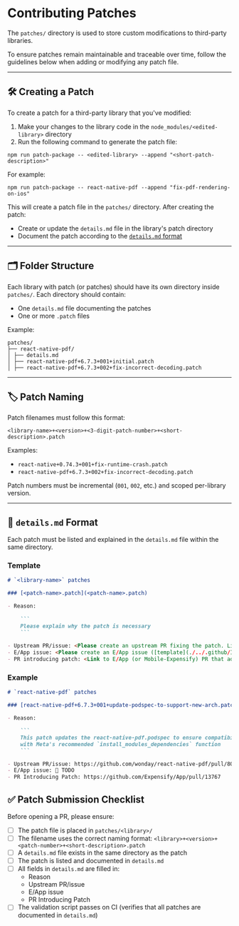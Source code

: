 # Contributing Patches

The `patches/` directory is used to store custom modifications to third-party libraries.

To ensure patches remain maintainable and traceable over time, follow the guidelines below when adding or modifying any patch file.

---

## 🛠️ Creating a Patch

To create a patch for a third-party library that you've modified:

1. Make your changes to the library code in the `node_modules/<edited-library>` directory
2. Run the following command to generate the patch file:

```
npm run patch-package -- <edited-library> --append "<short-patch-description>"
```

For example:
```
npm run patch-package -- react-native-pdf --append "fix-pdf-rendering-on-ios"
```

This will create a patch file in the `patches/` directory. After creating the patch:

- Create or update the `details.md` file in the library's patch directory
- Document the patch according to the [`details.md` format](#-detailsmd-format)

---

## 🗂️ Folder Structure

Each library with patch (or patches) should have its own directory inside `patches/`. Each directory should contain:

- One `details.md` file documenting the patches
- One or more `.patch` files

Example:

```
patches/
├── react-native-pdf/
│ ├── details.md
│ ├── react-native-pdf+6.7.3+001+initial.patch
│ ├── react-native-pdf+6.7.3+002+fix-incorrect-decoding.patch
```

---

## 🏷️ Patch Naming

Patch filenames must follow this format:

```
<library-name>+<version>+<3-digit-patch-number>+<short-description>.patch
```


Examples:

- `react-native+0.74.3+001+fix-runtime-crash.patch`
- `react-native-pdf+6.7.3+002+fix-incorrect-decoding.patch`

Patch numbers must be incremental (`001`, `002`, etc.) and scoped per-library version.

---

## 📝 `details.md` Format

Each patch must be listed and explained in the `details.md` file within the same directory.

### Template

```md
# `<library-name>` patches

### [<patch-name>.patch](<patch-name>.patch)

- Reason:
  
    ```
    Please explain why the patch is necessary
    ```
  
- Upstream PR/issue: <Please create an upstream PR fixing the patch. Link it here and if no upstream issue or PR exists, explain why>
- E/App issue: <Please create an E/App issue ([template](./../.github/ISSUE_TEMPLATE/NewPatchTemplate.md)) for each introduced patch. Link it here and if patch won't be removed in the future (no upstream PR exists) explain why>
- PR introducing patch: <Link to E/App (or Mobile-Expensify) PR that added the patch>
```

### Example

```md
# `react-native-pdf` patches

### [react-native-pdf+6.7.3+001+update-podspec-to-support-new-arch.patch](react-native-pdf+6.7.3+001+update-podspec-to-support-new-arch.patch)

- Reason:

    ```
    This patch updates the react-native-pdf.podspec to ensure compatibility with React Native's New Architecture on iOS by replacing manual dependency declarations
    with Meta's recommended `install_modules_dependencies` function
    ```

- Upstream PR/issue: https://github.com/wonday/react-native-pdf/pull/803
- E/App issue: 🛑 TODO
- PR Introducing Patch: https://github.com/Expensify/App/pull/13767
```

## ✅ Patch Submission Checklist

Before opening a PR, please ensure:

- [ ] The patch file is placed in `patches/<library>/`
- [ ] The filename uses the correct naming format: `<library>+<version>+<patch-number>+<short-description>.patch`
- [ ] A `details.md` file exists in the same directory as the patch
- [ ] The patch is listed and documented in `details.md`
- [ ] All fields in `details.md` are filled in:
    - Reason
    - Upstream PR/issue
    - E/App issue
    - PR Introducing Patch
- [ ] The validation script passes on CI (verifies that all patches are documented in `details.md`)
